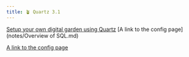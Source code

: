```yaml
---
title: 🪴 Quartz 3.1
---
```

[Setup your own digital garden using Quartz](notes/setup.md)
[A link to the config page](notes/Overview of SQL.md)

[A link to the config page](notes/hosting.md)